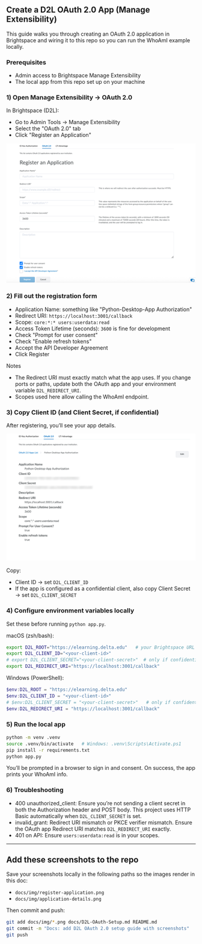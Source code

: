 ## Create a D2L OAuth 2.0 App (Manage Extensibility)

This guide walks you through creating an OAuth 2.0 application in Brightspace and wiring it to this repo so you can run the WhoAmI example locally.

### Prerequisites
- Admin access to Brightspace Manage Extensibility
- The local app from this repo set up on your machine

### 1) Open Manage Extensibility → OAuth 2.0
In Brightspace (D2L):
- Go to Admin Tools → Manage Extensibility
- Select the "OAuth 2.0" tab
- Click "Register an Application"

![Register an Application](../docs/img/register-application.png)

### 2) Fill out the registration form
- Application Name: something like "Python-Desktop-App Authorization"
- Redirect URI: `https://localhost:3001/callback`
- Scope: `core:*:* users:userdata:read`
- Access Token Lifetime (seconds): `3600` is fine for development
- Check "Prompt for user consent"
- Check "Enable refresh tokens"
- Accept the API Developer Agreement
- Click Register

Notes
- The Redirect URI must exactly match what the app uses. If you change ports or paths, update both the OAuth app and your environment variable `D2L_REDIRECT_URI`.
- Scopes used here allow calling the WhoAmI endpoint.

### 3) Copy Client ID (and Client Secret, if confidential)
After registering, you’ll see your app details.

![Application Details](../docs/img/application-details.png)

Copy:
- Client ID → set `D2L_CLIENT_ID`
- If the app is configured as a confidential client, also copy Client Secret → set `D2L_CLIENT_SECRET`

### 4) Configure environment variables locally
Set these before running `python app.py`.

macOS (zsh/bash):
```bash
export D2L_ROOT="https://elearning.delta.edu"   # your Brightspace URL
export D2L_CLIENT_ID="<your-client-id>"
# export D2L_CLIENT_SECRET="<your-client-secret>"  # only if confidential
export D2L_REDIRECT_URI="https://localhost:3001/callback"
```

Windows (PowerShell):
```powershell
$env:D2L_ROOT = "https://elearning.delta.edu"
$env:D2L_CLIENT_ID = "<your-client-id>"
# $env:D2L_CLIENT_SECRET = "<your-client-secret>"   # only if confidential
$env:D2L_REDIRECT_URI = "https://localhost:3001/callback"
```

### 5) Run the local app
```bash
python -m venv .venv
source .venv/bin/activate   # Windows: .venv\Scripts\Activate.ps1
pip install -r requirements.txt
python app.py
```

You’ll be prompted in a browser to sign in and consent. On success, the app prints your WhoAmI info.

### 6) Troubleshooting
- 400 unauthorized_client: Ensure you’re not sending a client secret in both the Authorization header and POST body. This project uses HTTP Basic automatically when `D2L_CLIENT_SECRET` is set.
- invalid_grant: Redirect URI mismatch or PKCE verifier mismatch. Ensure the OAuth app Redirect URI matches `D2L_REDIRECT_URI` exactly.
- 401 on API: Ensure `users:userdata:read` is in your scopes.

---

## Add these screenshots to the repo
Save your screenshots locally in the following paths so the images render in this doc:
- `docs/img/register-application.png`
- `docs/img/application-details.png`

Then commit and push:
```bash
git add docs/img/*.png docs/D2L-OAuth-Setup.md README.md
git commit -m "Docs: add D2L OAuth 2.0 setup guide with screenshots"
git push
```

